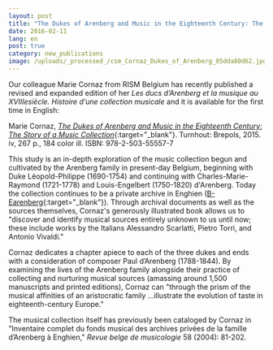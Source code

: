 ```yaml
---
layout: post
title: "The Dukes of Arenberg and Music in the Eighteenth Century: The Story of a Music Collection"
date: 2016-02-11
lang: en
post: true
category: new_publications
image: /uploads/_processed_/csm_Cornaz_Dukes_of_Arenberg_05dda80d62.jpg
---
```



Our colleague Marie Cornaz from RISM Belgium has recently published a revised and expanded edition of her _Les ducs d’Arenberg et la musique au XVIIIesiècle. Histoire d’une collection musicale_ and it is available for the first time in English:

Marie Cornaz, [_The Dukes of Arenberg and Music in the Eighteenth Century: The Story of a Music Collection_](http://www.brepols.net/Pages/ShowProduct.aspx?prod_id=IS-9782503555577-1){:target="_blank"}. Turnhout: Brepols, 2015. iv, 267 p., 184 color ill. ISBN: 978-2-503-55557-7

This study is an in-depth exploration of the music collection begun and cultivated by the Arenberg family in present-day Belgium, beginning with Duke Léopold-Philippe (1690-1754) and continuing with Charles-Marie-Raymond (1721-1778) and Louis-Engelbert (1750-1820) d'Arenberg. Today the collection continues to be a private archive in Enghien ([B-Earenberg](https://opac.rism.info/search?View=rism&siglum=B-Earenberg){:target="_blank"}). Through archival documents as well as the sources themselves, Cornaz's generously illustrated book allows us to "discover and identify musical sources entirely unknown to us until now; these include works by the Italians Alessandro Scarlatti, Pietro Torri, and Antonio Vivaldi."

Cornaz dedicates a chapter apiece to each of the three dukes and ends with a consideration of composer Paul d’Arenberg (1788-1844). By examining the lives of the Arenberg family alongside their practice of collecting and nurturing musical sources (amassing around 1,500 manuscripts and printed editions), Cornaz can "through the prism of the musical affinities of an aristocratic family ...illustrate the evolution of taste in eighteenth-century Europe."

The musical collection itself has previously been cataloged by Cornaz in "Inventaire complet du fonds musical des archives privées de la famille d’Arenberg à Enghien," _Revue belge de musicologie_ 58 (2004): 81-202.



<script type="text/javascript">var switchTo5x=true;</script><script type="text/javascript" src="http://w.sharethis.com/button/buttons.js"></script><script type="text/javascript">stLight.options({publisher: "9b601438-1ce1-49d8-bfd7-9cff5df54c17", doNotHash: false, doNotCopy: false, hashAddressBar: false});</script>